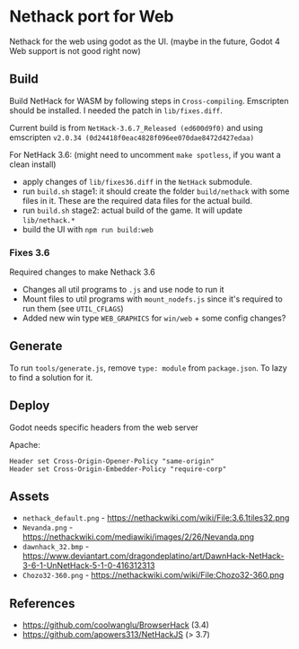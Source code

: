 # Nethack port for Web

Nethack for the web using godot as the UI. (maybe in the future, Godot 4 Web support is not good right now)

## Build

Build NetHack for WASM by following steps in `Cross-compiling`.
Emscripten should be installed. I needed the patch in `lib/fixes.diff`.

Current build is from `NetHack-3.6.7_Released (ed600d9f0)` and
using emscripten `v2.0.34 (0d24418f0eac4828f096ee070dae8472d427edaa)`

For NetHack 3.6: (might need to uncomment `make spotless`, if you want a clean install)

-   apply changes of `lib/fixes36.diff` in the `NetHack` submodule.
-   run `build.sh` stage1: it should create the folder `build/nethack` with some files in it. These are the required data files for the actual build.
-   run `build.sh` stage2: actual build of the game. It will update `lib/nethack.*`
-   build the UI with `npm run build:web`

### Fixes 3.6

Required changes to make Nethack 3.6

-   Changes all util programs to `.js` and use node to run it
-   Mount files to util programs with `mount_nodefs.js` since it's required to run them (see `UTIL_CFLAGS`)
-   Added new win type `WEB_GRAPHICS` for `win/web` + some config changes?

## Generate

To run `tools/generate.js`, remove `type: module` from `package.json`. To lazy to find a solution for it.

## Deploy

Godot needs specific headers from the web server

Apache:

```
Header set Cross-Origin-Opener-Policy "same-origin"
Header set Cross-Origin-Embedder-Policy "require-corp"
```

## Assets

-   `nethack_default.png` - https://nethackwiki.com/wiki/File:3.6.1tiles32.png
-   `Nevanda.png` -  https://nethackwiki.com/mediawiki/images/2/26/Nevanda.png
-   `dawnhack_32.bmp` - https://www.deviantart.com/dragondeplatino/art/DawnHack-NetHack-3-6-1-UnNetHack-5-1-0-416312313
-   `Chozo32-360.png` -  https://nethackwiki.com/wiki/File:Chozo32-360.png

## References

-   https://github.com/coolwanglu/BrowserHack (3.4)
-   https://github.com/apowers313/NetHackJS (> 3.7)
